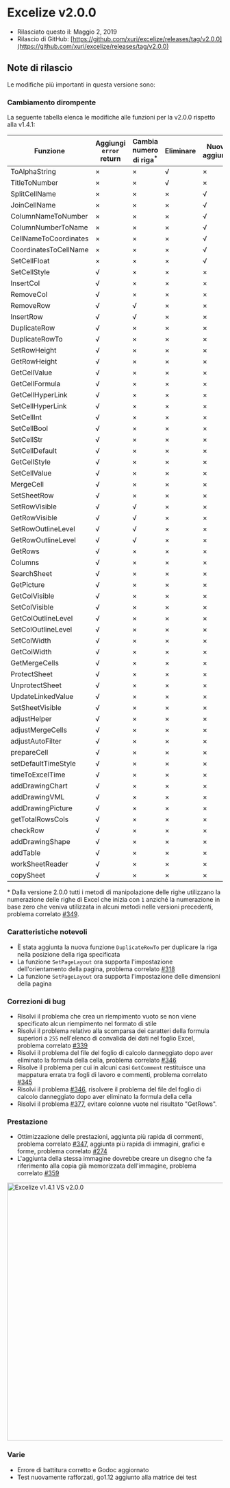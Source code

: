 # Excelize v2.0.0

* Rilasciato questo il: Maggio 2, 2019
* Rilascio di GitHub: [https://github.com/xuri/excelize/releases/tag/v2.0.0](https://github.com/xuri/excelize/releases/tag/v2.0.0)

## Note di rilascio

Le modifiche più importanti in questa versione sono:

### Cambiamento dirompente

La seguente tabella elenca le modifiche alle funzioni per la v2.0.0 rispetto alla v1.4.1:

|Funzione|Aggiungi `error` return|Cambia numero di riga<sup>\*</sup>|Eliminare|Nuova aggiunta|
|---|---|---|---|---|
|ToAlphaString|&times;|&times;|&radic;|&times;|
|TitleToNumber|&times;|&times;|&radic;|&times;|
|SplitCellName|&times;|&times;|&times;|&radic;|
|JoinCellName|&times;|&times;|&times;|&radic;|
|ColumnNameToNumber|&times;|&times;|&times;|&radic;|
|ColumnNumberToName|&times;|&times;|&times;|&radic;|
|CellNameToCoordinates|&times;|&times;|&times;|&radic;|
|CoordinatesToCellName|&times;|&times;|&times;|&radic;|
|SetCellFloat|&times;|&times;|&times;|&radic;|
|SetCellStyle|&radic;|&times;|&times;|&times;|
|InsertCol|&radic;|&times;|&times;|&times;|
|RemoveCol|&radic;|&times;|&times;|&times;|
|RemoveRow|&radic;|&radic;|&times;|&times;|
|InsertRow|&radic;|&radic;|&times;|&times;|
|DuplicateRow|&radic;|&times;|&times;|&times;|
|DuplicateRowTo|&radic;|&times;|&times;|&times;|
|SetRowHeight|&radic;|&times;|&times;|&times;|
|GetRowHeight|&radic;|&times;|&times;|&times;|
|GetCellValue|&radic;|&times;|&times;|&times;|
|GetCellFormula|&radic;|&times;|&times;|&times;|
|GetCellHyperLink|&radic;|&times;|&times;|&times;|
|SetCellHyperLink|&radic;|&times;|&times;|&times;|
|SetCellInt|&radic;|&times;|&times;|&times;|
|SetCellBool|&radic;|&times;|&times;|&times;|
|SetCellStr|&radic;|&times;|&times;|&times;|
|SetCellDefault|&radic;|&times;|&times;|&times;|
|GetCellStyle|&radic;|&times;|&times;|&times;|
|SetCellValue|&radic;|&times;|&times;|&times;|
|MergeCell|&radic;|&times;|&times;|&times;|
|SetSheetRow|&radic;|&times;|&times;|&times;|
|SetRowVisible|&radic;|&radic;|&times;|&times;|
|GetRowVisible|&radic;|&radic;|&times;|&times;|
|SetRowOutlineLevel|&radic;|&radic;|&times;|&times;|
|GetRowOutlineLevel|&radic;|&radic;|&times;|&times;|
|GetRows|&radic;|&times;|&times;|&times;|
|Columns|&radic;|&times;|&times;|&times;|
|SearchSheet|&radic;|&times;|&times;|&times;|
|GetPicture|&radic;|&times;|&times;|&times;|
|GetColVisible|&radic;|&times;|&times;|&times;|
|SetColVisible|&radic;|&times;|&times;|&times;|
|GetColOutlineLevel|&radic;|&times;|&times;|&times;|
|SetColOutlineLevel|&radic;|&times;|&times;|&times;|
|SetColWidth|&radic;|&times;|&times;|&times;|
|GetColWidth|&radic;|&times;|&times;|&times;|
|GetMergeCells|&radic;|&times;|&times;|&times;|
|ProtectSheet|&radic;|&times;|&times;|&times;|
|UnprotectSheet|&radic;|&times;|&times;|&times;|
|UpdateLinkedValue|&radic;|&times;|&times;|&times;|
|SetSheetVisible|&radic;|&times;|&times;|&times;|
|adjustHelper|&radic;|&times;|&times;|&times;|
|adjustMergeCells|&radic;|&times;|&times;|&times;|
|adjustAutoFilter|&radic;|&times;|&times;|&times;|
|prepareCell|&radic;|&times;|&times;|&times;|
|setDefaultTimeStyle|&radic;|&times;|&times;|&times;|
|timeToExcelTime|&radic;|&times;|&times;|&times;|
|addDrawingChart|&radic;|&times;|&times;|&times;|
|addDrawingVML|&radic;|&times;|&times;|&times;|
|addDrawingPicture|&radic;|&times;|&times;|&times;|
|getTotalRowsCols|&radic;|&times;|&times;|&times;|
|checkRow|&radic;|&times;|&times;|&times;|
|addDrawingShape|&radic;|&times;|&times;|&times;|
|addTable|&radic;|&times;|&times;|&times;|
|workSheetReader|&radic;|&times;|&times;|&times;|
|copySheet|&radic;|&times;|&times;|&times;|

\* Dalla versione 2.0.0 tutti i metodi di manipolazione delle righe utilizzano la numerazione delle righe di Excel che inizia con `1` anziché la numerazione in base zero che veniva utilizzata in alcuni metodi nelle versioni precedenti, problema correlato [#349](https://github.com/xuri/excelize/issues/349).

### Caratteristiche notevoli

* È stata aggiunta la nuova funzione `DuplicateRowTo` per duplicare la riga nella posizione della riga specificata
* La funzione `SetPageLayout` ora supporta l'impostazione dell'orientamento della pagina, problema correlato [#318](https://github.com/xuri/excelize/issues/318)
* La funzione `SetPageLayout` ora supporta l'impostazione delle dimensioni della pagina

### Correzioni di bug

* Risolvi il problema che crea un riempimento vuoto se non viene specificato alcun riempimento nel formato di stile
* Risolvi il problema relativo alla scomparsa dei caratteri della formula superiori a `255` nell'elenco di convalida dei dati nel foglio Excel, problema correlato [#339](https://github.com/xuri/excelize/issues/339)
* Risolvi il problema del file del foglio di calcolo danneggiato dopo aver eliminato la formula della cella, problema correlato [#346](https://github.com/xuri/excelize/issues/346)
* Risolve il problema per cui in alcuni casi `GetComment` restituisce una mappatura errata tra fogli di lavoro e commenti, problema correlato [#345](https://github.com/xuri/excelize/issues/345)
* Risolvi il problema [#346](https://github.com/xuri/excelize/issues/346), risolvere il problema del file del foglio di calcolo danneggiato dopo aver eliminato la formula della cella
* Risolvi il problema [#377](https://github.com/xuri/excelize/issues/377), evitare colonne vuote nel risultato "GetRows".

### Prestazione

* Ottimizzazione delle prestazioni, aggiunta più rapida di commenti, problema correlato [#347](https://github.com/xuri/excelize/issues/347), aggiunta più rapida di immagini, grafici e forme, problema correlato [#274](https://github.com/xuri/excelize/issues/274)
* L'aggiunta della stessa immagine dovrebbe creare un disegno che fa riferimento alla copia già memorizzata dell'immagine, problema correlato [#359](https://github.com/xuri/excelize/issues/359)

<img src="https://user-images.githubusercontent.com/2809468/56576273-7e7f1d80-65fa-11e9-8b47-7b171c5e67e3.png" width="600" alt="Excelize v1.4.1 VS v2.0.0">

### Varie

* Errore di battitura corretto e Godoc aggiornato
* Test nuovamente rafforzati, go1.12 aggiunto alla matrice dei test
